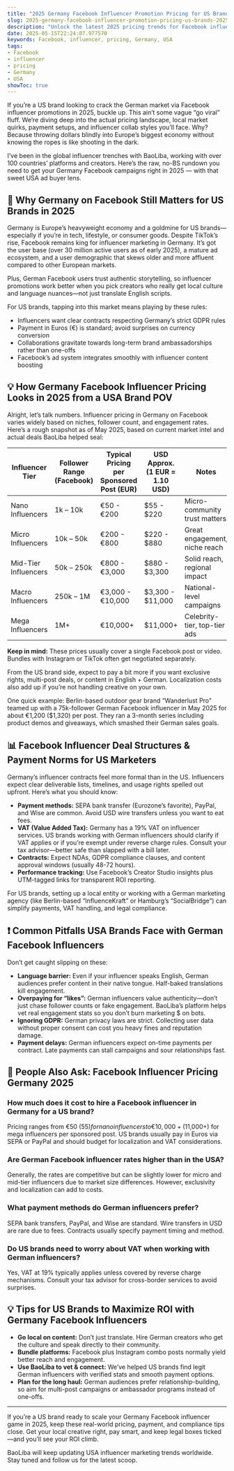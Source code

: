 ```yaml
---
title: "2025 Germany Facebook Influencer Promotion Pricing for US Brands: What You Need to Know"
slug: 2025-germany-facebook-influencer-promotion-pricing-us-brands-2025-05-15
description: "Unlock the latest 2025 pricing trends for Facebook influencer marketing in Germany, tailored for USA brands. Practical insights, payment methods, and real-world examples to boost your Germany campaigns."
date: 2025-05-15T22:24:07.977570
keywords: Facebook, influencer, pricing, Germany, USA
tags:
- Facebook
- influencer
- pricing
- Germany
- USA
showToc: true
---
```


If you’re a US brand looking to crack the German market via Facebook influencer promotions in 2025, buckle up. This ain’t some vague “go viral” fluff. We’re diving deep into the actual pricing landscape, local market quirks, payment setups, and influencer collab styles you’ll face. Why? Because throwing dollars blindly into Europe’s biggest economy without knowing the ropes is like shooting in the dark.

I’ve been in the global influencer trenches with BaoLiba, working with over 100 countries’ platforms and creators. Here’s the raw, no-BS rundown you need to get your Germany Facebook campaigns right in 2025 — with that sweet USA ad buyer lens.

## 📢 Why Germany on Facebook Still Matters for US Brands in 2025

Germany is Europe’s heavyweight economy and a goldmine for US brands—especially if you’re in tech, lifestyle, or consumer goods. Despite TikTok’s rise, Facebook remains king for influencer marketing in Germany. It’s got the user base (over 30 million active users as of early 2025), a mature ad ecosystem, and a user demographic that skews older and more affluent compared to other European markets.

Plus, German Facebook users trust authentic storytelling, so influencer promotions work better when you pick creators who really get local culture and language nuances—not just translate English scripts.

For US brands, tapping into this market means playing by these rules:

- Influencers want clear contracts respecting Germany’s strict GDPR rules  
- Payment in Euros (€) is standard; avoid surprises on currency conversion  
- Collaborations gravitate towards long-term brand ambassadorships rather than one-offs  
- Facebook’s ad system integrates smoothly with influencer content boosting  

## 💡 How Germany Facebook Influencer Pricing Looks in 2025 from a USA Brand POV

Alright, let’s talk numbers. Influencer pricing in Germany on Facebook varies widely based on niches, follower count, and engagement rates. Here’s a rough snapshot as of May 2025, based on current market intel and actual deals BaoLiba helped seal:

| Influencer Tier          | Follower Range (Facebook) | Typical Pricing per Sponsored Post (EUR) | USD Approx. (1 EUR = 1.10 USD) | Notes                           |
|-------------------------|---------------------------|------------------------------------------|-------------------------------|--------------------------------|
| Nano Influencers         | 1k – 10k                  | €50 - €200                              | $55 - $220                    | Micro-community trust matters  |
| Micro Influencers        | 10k – 50k                 | €200 - €800                             | $220 - $880                   | Great engagement, niche reach  |
| Mid-Tier Influencers     | 50k – 250k                | €800 - €3,000                           | $880 - $3,300                 | Solid reach, regional impact   |
| Macro Influencers        | 250k – 1M                 | €3,000 - €10,000                        | $3,300 - $11,000              | National-level campaigns       |
| Mega Influencers         | 1M+                       | €10,000+                               | $11,000+                     | Celebrity-tier, top-tier ads   |

**Keep in mind:** These prices usually cover a single Facebook post or video. Bundles with Instagram or TikTok often get negotiated separately.

From the US brand side, expect to pay a bit more if you want exclusive rights, multi-post deals, or content in English + German. Localization costs also add up if you’re not handling creative on your own.

One quick example: Berlin-based outdoor gear brand “Wanderlust Pro” teamed up with a 75k-follower German Facebook influencer in May 2025 for about €1,200 ($1,320) per post. They ran a 3-month series including product demos and giveaways, which smashed their German sales goals.

## 📊 Facebook Influencer Deal Structures & Payment Norms for US Marketers

Germany’s influencer contracts feel more formal than in the US. Influencers expect clear deliverable lists, timelines, and usage rights spelled out upfront. Here’s what you should know:

- **Payment methods:** SEPA bank transfer (Eurozone’s favorite), PayPal, and Wise are common. Avoid USD wire transfers unless you want to eat fees.  
- **VAT (Value Added Tax):** Germany has a 19% VAT on influencer services. US brands working with German influencers should clarify if VAT applies or if you’re exempt under reverse charge rules. Consult your tax advisor—better safe than slapped with a bill later.  
- **Contracts:** Expect NDAs, GDPR compliance clauses, and content approval windows (usually 48-72 hours).  
- **Performance tracking:** Use Facebook’s Creator Studio insights plus UTM-tagged links for transparent ROI reporting.

For US brands, setting up a local entity or working with a German marketing agency (like Berlin-based “InfluenceKraft” or Hamburg’s “SocialBridge”) can simplify payments, VAT handling, and legal compliance.

## ❗ Common Pitfalls USA Brands Face with German Facebook Influencers

Don’t get caught slipping on these:

- **Language barrier:** Even if your influencer speaks English, German audiences prefer content in their native tongue. Half-baked translations kill engagement.  
- **Overpaying for “likes”:** German influencers value authenticity—don’t just chase follower counts or fake engagement. BaoLiba’s platform helps vet real engagement stats so you don’t burn marketing $ on bots.  
- **Ignoring GDPR:** German privacy laws are strict. Collecting user data without proper consent can cost you heavy fines and reputation damage.  
- **Payment delays:** German influencers expect on-time payments per contract. Late payments can stall campaigns and sour relationships fast.  

## 🤔 People Also Ask: Facebook Influencer Pricing Germany 2025

### How much does it cost to hire a Facebook influencer in Germany for a US brand?

Pricing ranges from €50 ($55) for nano influencers to €10,000+ ($11,000+) for mega influencers per sponsored post. US brands usually pay in Euros via SEPA or PayPal and should budget for localization and VAT considerations.

### Are German Facebook influencer rates higher than in the USA?

Generally, the rates are competitive but can be slightly lower for micro and mid-tier influencers due to market size differences. However, exclusivity and localization can add to costs.

### What payment methods do German influencers prefer?

SEPA bank transfers, PayPal, and Wise are standard. Wire transfers in USD are rare due to fees. Contracts usually specify payment timing and method.

### Do US brands need to worry about VAT when working with German influencers?

Yes, VAT at 19% typically applies unless covered by reverse charge mechanisms. Consult your tax advisor for cross-border services to avoid surprises.

## 💡 Tips for US Brands to Maximize ROI with Germany Facebook Influencers

- **Go local on content:** Don’t just translate. Hire German creators who get the culture and speak directly to their community.  
- **Bundle platforms:** Facebook plus Instagram combo posts normally yield better reach and engagement.  
- **Use BaoLiba to vet & connect:** We’ve helped US brands find legit German influencers with verified stats and smooth payment options.  
- **Plan for the long haul:** German audiences prefer relationship-building, so aim for multi-post campaigns or ambassador programs instead of one-offs.

---

If you’re a US brand ready to scale your Germany Facebook influencer game in 2025, keep these real-world pricing, payment, and compliance tips close. Get your local creative right, pay smart, and keep legal boxes ticked—and you’ll see your ROI climb.

BaoLiba will keep updating USA influencer marketing trends worldwide. Stay tuned and follow us for the latest scoop.